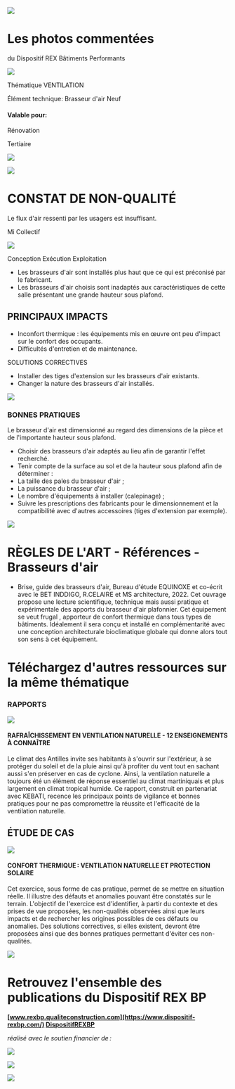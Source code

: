 ![](<images/Brasseur d'air correctement dimensionné/_page_0_Picture_0.jpeg>)

# Les photos commentées

du Dispositif REX Bâtiments Performants

![](<images/Brasseur d'air correctement dimensionné/_page_0_Picture_3.jpeg>)

Thématique VENTILATION

Élément technique: Brasseur d'air Neuf

#### Valable pour:

Rénovation

Tertiaire

![](<images/Brasseur d'air correctement dimensionné/_page_0_Picture_9.jpeg>)

![](<images/Brasseur d'air correctement dimensionné/_page_0_Picture_10.jpeg>)

# CONSTAT DE NON-QUALITÉ

Le flux d'air ressenti par les usagers est insuffisant.

 Mi Collectif

![](<images/Brasseur d'air correctement dimensionné/_page_0_Picture_13.jpeg>)

Conception Exécution Exploitation

- Les brasseurs d'air sont installés plus haut que ce qui est préconisé par le fabricant.
- Les brasseurs d'air choisis sont inadaptés aux caractéristiques de cette salle présentant une grande hauteur sous plafond.

## PRINCIPAUX IMPACTS

- Inconfort thermique : les équipements mis en œuvre ont peu d'impact sur le confort des occupants.
- Difficultés d'entretien et de maintenance.

SOLUTIONS CORRECTIVES

- Installer des tiges d'extension sur les brasseurs d'air existants.
- Changer la nature des brasseurs d'air installés.

![](<images/Brasseur d'air correctement dimensionné/_page_0_Picture_26.jpeg>)

### BONNES PRATIQUES

Le brasseur d'air est dimensionné au regard des dimensions de la pièce et de l'importante hauteur sous plafond.

- Choisir des brasseurs d'air adaptés au lieu afin de garantir l'effet recherché.
- Tenir compte de la surface au sol et de la hauteur sous plafond afin de déterminer :
- La taille des pales du brasseur d'air ;
- La puissance du brasseur d'air ;
- Le nombre d'équipements à installer (calepinage) ;
- Suivre les prescriptions des fabricants pour le dimensionnement et la compatibilité avec d'autres accessoires (tiges d'extension par exemple).

![](<images/Brasseur d'air correctement dimensionné/_page_0_Picture_35.jpeg>)

# RÈGLES DE L'ART - Références - Brasseurs d'air

- Brise, guide des brasseurs d'air, Bureau d'étude EQUINOXE et co-écrit avec le BET INDDIGO, R.CELAIRE et MS architecture, 2022.
Cet ouvrage propose une lecture scientifique, technique mais aussi pratique et expérimentale des apports du brasseur d'air plafonnier. Cet équipement se veut frugal , apporteur de confort thermique dans tous types de bâtiments. Idéalement il sera conçu et installé en complémentarité avec une conception architecturale bioclimatique globale qui donne alors tout son sens à cet équipement.

# Téléchargez d'autres ressources sur la même thématique

### RAPPORTS

![](<images/Brasseur d'air correctement dimensionné/_page_1_Picture_5.jpeg>)

#### **RAFRAÎCHISSEMENT EN VENTILATION NATURELLE - 12 ENSEIGNEMENTS À CONNAÎTRE**

Le climat des Antilles invite ses habitants à s'ouvrir sur l'extérieur, à se protéger du soleil et de la pluie ainsi qu'à profiter du vent tout en sachant aussi s'en préserver en cas de cyclone. Ainsi, la ventilation naturelle a toujours été un élément de réponse essentiel au climat martiniquais et plus largement en climat tropical humide. Ce rapport, construit en partenariat avec KEBATI, recence les principaux points de vigilance et bonnes pratiques pour ne pas compromettre la réussite et l'efficacité de la ventilation naturelle.

## ÉTUDE DE CAS

![](<images/Brasseur d'air correctement dimensionné/_page_1_Picture_9.jpeg>)

#### **CONFORT THERMIQUE : VENTILATION NATURELLE ET PROTECTION SOLAIRE**

Cet exercice, sous forme de cas pratique, permet de se mettre en situation réelle. Il illustre des défauts et anomalies pouvant être constatés sur le terrain. L'objectif de l'exercice est d'identifier, à partir du contexte et des prises de vue proposées, les non-qualités observées ainsi que leurs impacts et de rechercher les origines possibles de ces défauts ou anomalies. Des solutions correctives, si elles existent, devront être proposées ainsi que des bonnes pratiques permettant d'éviter ces non-qualités.

![](<images/Brasseur d'air correctement dimensionné/_page_1_Picture_12.jpeg>)

# Retrouvez l'ensemble des publications du Dispositif REX BP

**[www.rexbp.qualiteconstruction.com](https://www.dispositif-rexbp.com/) [DispositifREXBP](https://www.facebook.com/DispositifREXBP/)**

*réalisé avec le soutien financier de :*

![](<images/Brasseur d'air correctement dimensionné/_page_1_Picture_17.jpeg>)

![](<images/Brasseur d'air correctement dimensionné/_page_1_Picture_18.jpeg>)

![](<images/Brasseur d'air correctement dimensionné/_page_1_Picture_19.jpeg>)
